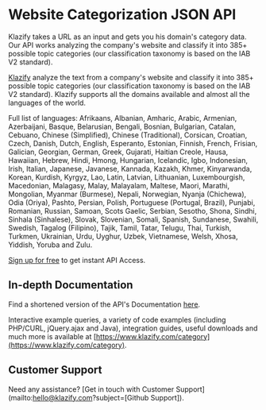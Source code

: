 # Website Categorization JSON API

Klazify takes a URL as an input and gets you his domain's category data. Our API works analyzing the company's website and classify it into 385+ possible topic categories (our classification taxonomy is based on the IAB V2 standard).

[Klazify](https://www.klazify.com) analyze the text from a company's website and classify it into 385+ possible topic categories (our classification taxonomy is based on the IAB V2 standard).
Klazify supports all the domains available and almost all the languages of the world. 

Full list of languages: Afrikaans, Albanian, Amharic, Arabic, Armenian, Azerbaijani, Basque, Belarusian, Bengali, Bosnian, Bulgarian, Catalan, Cebuano, Chinese (Simplified), Chinese (Traditional), Corsican, Croatian, Czech, Danish, Dutch, English, Esperanto, Estonian, Finnish, French, Frisian, Galician, Georgian, German, Greek, Gujarati, Haitian Creole, Hausa, Hawaiian, Hebrew, Hindi, Hmong, Hungarian, Icelandic, Igbo, Indonesian, Irish, Italian, Japanese, Javanese, Kannada, Kazakh, Khmer, Kinyarwanda, Korean, Kurdish, Kyrgyz, Lao, Latin, Latvian, Lithuanian, Luxembourgish, Macedonian, Malagasy, Malay, Malayalam, Maltese, Maori, Marathi, Mongolian, Myanmar (Burmese), Nepali, Norwegian, Nyanja (Chichewa), Odia (Oriya), Pashto, Persian, Polish, Portuguese (Portugal, Brazil), Punjabi, Romanian, Russian, Samoan, Scots Gaelic, Serbian, Sesotho, Shona, Sindhi, Sinhala (Sinhalese), Slovak, Slovenian, Somali, Spanish, Sundanese, Swahili, Swedish, Tagalog (Filipino), Tajik, Tamil, Tatar, Telugu, Thai, Turkish, Turkmen, Ukrainian, Urdu, Uyghur, Uzbek, Vietnamese, Welsh, Xhosa, Yiddish, Yoruba and Zulu.

[Sign up for free](https://www.klazify.com) to get instant API Access.

## In-depth Documentation

Find a shortened version of the API's Documentation [here](https://www.klazify.com/category).

Interactive example queries, a variety of code examples (including PHP/CURL, jQuery.ajax and Java), integration guides, useful downloads and much more is available at [https://www.klazify.com/category](https://www.klazify.com/category).

## Customer Support
Need any assistance? [Get in touch with Customer Support] (mailto:hello@klazify.com?subject=[Github Support]).
